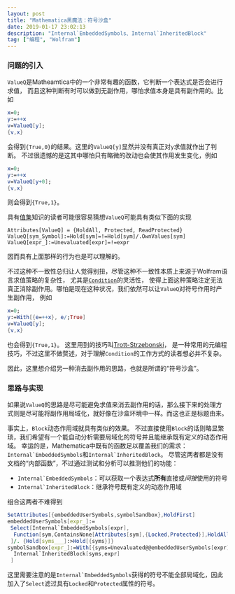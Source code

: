```yaml
---
layout: post
title: "Mathematica黑魔法：符号沙盒"
date: 2019-01-17 23:02:13
description: "Internal`EmbeddedSymbols、Internal`InheritedBlock"
tag: ["编程", "Wolfram"]
---
```


### 问题的引入

`ValueQ`是Matheamtica中的一个非常有趣的函数，它判断一个表达式是否会进行求值，
而且这种判断有时可以做到无副作用，哪怕求值本身是具有副作用的。比如

```mathematica
x=0;
y:=++x
v=ValueQ[y];
{v,x}
```

会得到`{True,0}`的结果。这里的`ValueQ[y]`显然并没有真正对`y`求值就作出了判断。
不过很遗憾的是这其中哪怕只有略微的改动也会使其作用发生变化，例如

```mathematica
x=0;
y:=++x
v=ValueQ[y+0];
{v,x}
```

则会得到`{True,1}`。

具有[值集](http://reference.wolfram.com/language/tutorial/ManipulatingValueLists.html)知识的读者可能很容易猜想`ValueQ`可能具有类似下面的实现

```matheamtica
Attributes[ValueQ] = {HoldAll, Protected, ReadProtected}
ValueQ[sym_Symbol]:=Hold[sym]=!=Hold[sym]/.OwnValues[sym]
ValueQ[expr_]:=Unevaluated[expr]=!=expr
```

因而具有上面那样的行为也是可以理解的。

不过这种不一致性总归让人觉得别扭，尽管这种不一致性本质上来源于Wolfram语言求值策略的复杂性，
尤其是[`Condition`](http://reference.wolfram.com/language/ref/Condition.html)的灵活性，
使得上面这种策略注定无法真正消除副作用。哪怕是现在这种状况，我们依然可以让`ValueQ`对符号作用时产生副作用，
例如

```mathematica
x=0;
y:=With[{e=++x}, e/;True]
v=ValueQ[y];
{v,x}
```

也会得到`{True,1}`。
这里用到的技巧叫[Trott-Strzebonski](https://mathematica.stackexchange.com/questions/29317/replacement-inside-held-expression)，
是一种常用的元编程技巧，不过这里不做赘述，对于理解`Condition`的工作方式的读者想必并不复杂。

因此，这里想介绍另一种消去副作用的思路，也就是所谓的“符号沙盒”。

### 思路与实现

如果说`ValueQ`的思路是尽可能避免求值来消去副作用的话，那么接下来的处理方式则是尽可能将副作用局域化，就好像在沙盒环境中一样。而这也正是标题由来。

事实上，`Block`动态作用域就具有类似的效果。
不过直接使用`Block`的话则略显繁琐，我们希望有一个能自动分析需要局域化的符号并且能继承既有定义的动态作用域。
幸运的是，Mathematica中既有的函数足以覆盖我们的需求：``Internal`EmbeddedSymbols``和``Internal`InheritedBlock``。
尽管这两者都是没有文档的“内部函数”，不过通过测试和分析可以推测他们的功能：

* ``Internal`EmbeddedSymbols``：可以获取一个表达式**所有**直接或*间接*使用的符号
* ``Internal`InheritedBlock``：继承符号既有定义的动态作用域

组合这两者不难得到

```mathematica
SetAttributes[{embeddedUserSymbols,symbolSandbox},HoldFirst]
embeddedUserSymbols[expr_]:=
 Select[Internal`EmbeddedSymbols[expr],
  Function[sym,ContainsNone[Attributes[sym],{Locked,Protected}],HoldAll]
 ]/. {Hold[syms___]:>Hold[{syms}]}
symbolSandbox[expr_]:=With[{syms=Unevaluated@@embeddedUserSymbols[expr]},
  Internal`InheritedBlock[syms,expr]
 ]
```

这里需要注意的是``Internal`EmbeddedSymbols``获得的符号不能全部局域化，因此加入了`Select`滤过具有`Locked`和`Protected`属性的符号。
